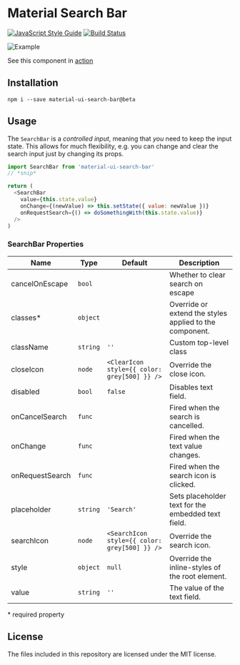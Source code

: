 # Material Search Bar
[![JavaScript Style Guide](https://img.shields.io/badge/code_style-standard-brightgreen.svg)](https://standardjs.com)
[![Build Status](https://travis-ci.org/TeamWertarbyte/material-ui-search-bar.svg?branch=master)](https://travis-ci.org/TeamWertarbyte/material-ui-search-bar)

![Example](demo.gif)

See this component in [action](https://teamwertarbyte.github.io/material-ui-search-bar/)

## Installation
```shell
npm i --save material-ui-search-bar@beta
```

## Usage

The `SearchBar` is a _controlled input_, meaning that _you_ need to keep the input state. This allows for much flexibility, e.g. you can change and clear the search input just by changing its props.

```js
import SearchBar from 'material-ui-search-bar'
// *snip*

return (
  <SearchBar
    value={this.state.value}
    onChange={(newValue) => this.setState({ value: newValue })}
    onRequestSearch={() => doSomethingWith(this.state.value)}
  />
)
```


### SearchBar Properties
|Name|Type|Default|Description|
|---|---|---|---|
|cancelOnEscape|`bool`||Whether to clear search on escape|
|classes*|`object`||Override or extend the styles applied to the component.|
|className|`string`|`''`|Custom top-level class|
|closeIcon|`node`|`<ClearIcon style={{ color: grey[500] }} />`|Override the close icon.|
|disabled|`bool`|`false`|Disables text field.|
|onCancelSearch|`func`||Fired when the search is cancelled.|
|onChange|`func`||Fired when the text value changes.|
|onRequestSearch|`func`||Fired when the search icon is clicked.|
|placeholder|`string`|`'Search'`|Sets placeholder text for the embedded text field.|
|searchIcon|`node`|`<SearchIcon style={{ color: grey[500] }} />`|Override the search icon.|
|style|`object`|`null`|Override the inline-styles of the root element.|
|value|`string`|`''`|The value of the text field.|

\* required property

## License

The files included in this repository are licensed under the MIT license.
